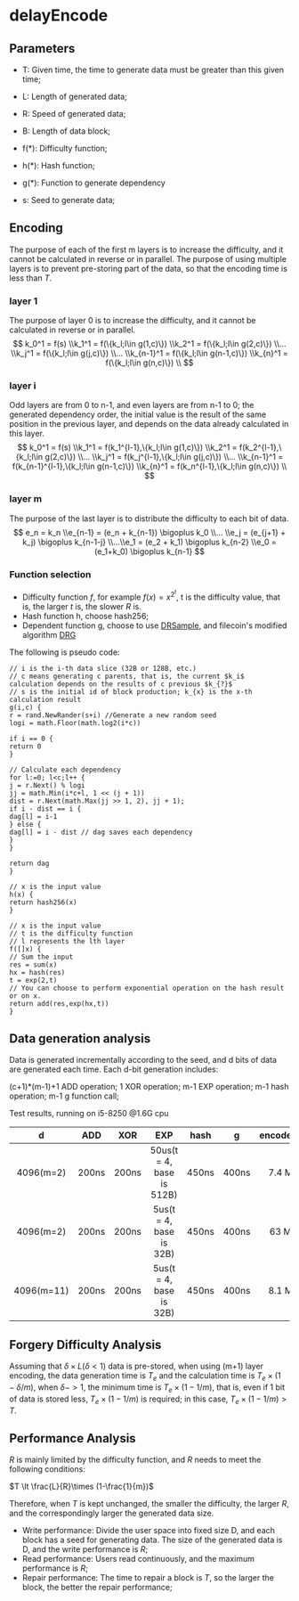 # delayEncode

## Parameters

- T: Given time, the time to generate data must be greater than this given time;

- L: Length of generated data;

- R: Speed ​​of generated data;

- B: Length of data block;

- f(*): Difficulty function;

- h(*): Hash function;

- g(*): Function to generate dependency

- s: Seed to generate data;

## Encoding

The purpose of each of the first m layers is to increase the difficulty, and it cannot be calculated in reverse or in parallel. The purpose of using multiple layers is to prevent pre-storing part of the data, so that the encoding time is less than $T$.

### layer 1

The purpose of layer 0 is to increase the difficulty, and it cannot be calculated in reverse or in parallel.
$$
k_0^1 = f(s) \\k_1^1 = f(\{k_l;l\in g(1,c)\}) \\k_2^1 = f(\{k_l;l\in g(2,c)\}) \\... \\k_j^1 = f(\{k_l;l\in g(j,c)\}) \\... \\k_{n-1}^1 = f(\{k_l;l\in g(n-1,c)\}) \\k_{n}^1 = f(\{k_l;l\in g(n,c)\}) \\
$$

### layer i

Odd layers are from 0 to n-1, and even layers are from n-1 to 0; the generated dependency order, the initial value is the result of the same position in the previous layer, and depends on the data already calculated in this layer.
$$
k_0^1 = f(s) \\k_1^1 = f(k_1^{l-1},\{k_l;l\in g(1,c)\}) \\k_2^1 = f(k_2^{l-1},\{k_l;l\in g(2,c)\}) \\... \\k_j^1 = f(k_j^{l-1},\{k_l;l\in g(j,c)\}) \\... \\k_{n-1}^1 = f(k_{n-1}^{l-1},\{k_l;l\in g(n-1,c)\}) \\k_{n}^1 = f(k_n^{l-1},\{k_l;l\in g(n,c)\}) \\
$$

### layer m

The purpose of the last layer is to distribute the difficulty to each bit of data.
$$
e_n = k_n \\e_{n-1} = (e_n + k_{n-1}) \bigoplus k_0 \\... \\e_j = (e_{j+1} + k_j) \bigoplus k_{n-1-j} \\...\\e_1 = (e_2 + k_1) \bigoplus k_{n-2} \\e_0 = (e_1+k_0) \bigoplus k_{n-1}
$$

### Function selection

- Difficulty function $f$, for example $f(x) = x^{2^t}$, t is the difficulty value, that is, the larger $t$ is, the slower $R$ is.
- Hash function h, choose hash256;
- Dependent function g, choose to use [DRSample](https://acmccs.github.io/papers/p1001-alwenA.pdf), and filecoin's modified algorithm [DRG](https://github.com/filecoin-project/drg-attacks/blob/master/notes.md)

The following is pseudo code:

```
// i is the i-th data slice (32B or 128B, etc.)
// c means generating c parents, that is, the current $k_i$ calculation depends on the results of c previous $k_{?}$
// s is the initial id of block production; k_{x} is the x-th calculation result
g(i,c) {
r = rand.NewRander(s+i) //Generate a new random seed
logi = math.Floor(math.log2(i*c))

if i == 0 {
return 0
}

// Calculate each dependency
for l:=0; l<c;l++ {
j = r.Next() % logi
jj = math.Min(i*c+l, 1 << (j + 1))
dist = r.Next(math.Max(jj >> 1, 2), jj + 1);
if i - dist == i {
dag[l] = i-1
} else {
dag[l] = i - dist // dag saves each dependency
}
}

return dag
}

// x is the input value
h(x) {
return hash256(x)
}

// x is the input value
// t is the difficulty function
// l represents the lth layer
f([]x) {
// Sum the input
res = sum(x)
hx = hash(res)
t = exp(2,t)
// You can choose to perform exponential operation on the hash result or on x.
return add(res,exp(hx,t))
}
```

## Data generation analysis

Data is generated incrementally according to the seed, and d bits of data are generated each time. Each d-bit generation includes:

(c+1)*(m-1)+1 ADD operation; 1 XOR operation; m-1 EXP operation; m-1 hash operation; m-1 g function call;

Test results, running on i5-8250 @1.6G cpu

| d | ADD | XOR | EXP | hash | g | encode(c=2) |
| :--------: | :---: | :---: | :-------------------: | :---: | :---: | :---------: |
| 4096(m=2) | 200ns | 200ns | 50us(t = 4, base is 512B) | 450ns | 400ns | 7.4 MB/s |
| 4096(m=2) | 200ns | 200ns | 5us(t = 4, base is 32B) | 450ns | 400ns | 63 MB/s |
| 4096(m=11) | 200ns | 200ns | 5us(t = 4, base is 32B) | 450ns | 400ns | 8.1 MB/s |

## Forgery Difficulty Analysis

Assuming that $\delta\times L(\delta < 1)$ data is pre-stored, when using (m+1) layer encoding, the data generation time is $T_e$ and the calculation time is $T_e\times (1-\delta/m)$, when $\delta->1$, the minimum time is $T_e\times (1-1/m)$, that is, even if 1 bit of data is stored less, $T_e\times (1-1/m)$ is required; in this case, $T_e\times (1-1/m) > T$.

## Performance Analysis

$R$ is mainly limited by the difficulty function, and $R$ needs to meet the following conditions:

$T \lt \frac{L}{R}\times (1-\frac{1}{m})$

Therefore, when $T$ is kept unchanged, the smaller the difficulty, the larger $R$, and the correspondingly larger the generated data size.

- Write performance: Divide the user space into fixed size D, and each block has a seed for generating data. The size of the generated data is D, and the write performance is $R$;
- Read performance: Users read continuously, and the maximum performance is $R$;
- Repair performance: The time to repair a block is $T$, so the larger the block, the better the repair performance;
